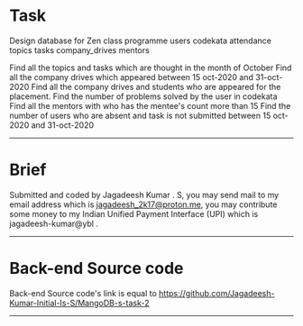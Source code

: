 # Task

Design database for Zen class programme
users
codekata
attendance
topics
tasks
company_drives
mentors


Find all the topics and tasks which are thought in the month of October
Find all the company drives which appeared between 15 oct-2020 and 31-oct-2020
Find all the company drives and students who are appeared for the placement.
Find the number of problems solved by the user in codekata
Find all the mentors with who has the mentee's count more than 15
Find the number of users who are absent and task is not submitted  between 15 oct-2020 and 31-oct-2020

<hr />

# Brief 

Submitted and coded by Jagadeesh Kumar . S, you may send mail to my email address which is jagadeesh_2k17@proton.me, you may contribute some money to my Indian Unified Payment Interface (UPI) which is jagadeesh-kumar@ybl .

<hr/>

# Back-end Source code

Back-end Source code's link is equal to https://github.com/Jagadeesh-Kumar-Initial-Is-S/MangoDB-s-task-2

<hr/>

